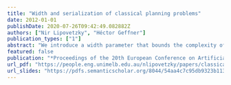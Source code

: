 ```yaml
---
title: "Width and serialization of classical planning problems"
date: 2012-01-01
publishDate: 2020-07-26T09:42:49.082882Z
authors: ["Nir Lipovetzky", "Héctor Geffner"]
publication_types: ["1"]
abstract: "We introduce a width parameter that bounds the complexity of classical planning problems and domains, along with a simple but effective blind-search procedure that runs in time that is exponential in the problem width. We show that many benchmark domains have a bounded and small width provided that goals are restricted to single atoms, and hence that such problems are provably solvable in low polynomial time. We then focus on the practical value of these ideas over the existing benchmarks which feature conjunctive goals. We show that the blind-search procedure can be used for both serializing the goal into subgoals and for solving the resulting problems, resulting in a ‘blind’ planner that competes well with a best-first search planner guided by state-of-the-art heuristics. In addition, ideas like helpful actions and landmarks can be integrated as well, producing a planner with state-of-the-art performance."
featured: false
publication: "*Proceedings of the 20th European Conference on Artificial Intelligence (ECAI)*"
url_pdf: "https://people.eng.unimelb.edu.au/nlipovetzky/papers/classical-width-ecai12.pdf"
url_slides: "https://pdfs.semanticscholar.org/8044/54aa4c7c95db9323b113a9c189eac700dfba.pdf"
---
```


